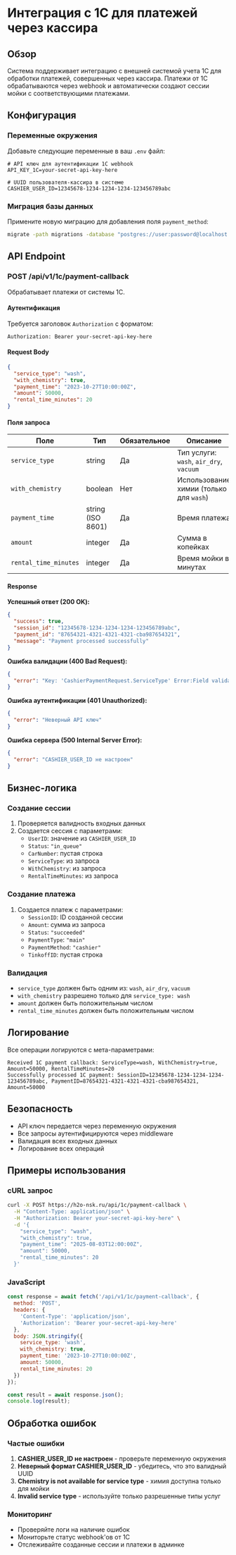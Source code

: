# Интеграция с 1C для платежей через кассира

## Обзор

Система поддерживает интеграцию с внешней системой учета 1C для обработки платежей, совершенных через кассира. Платежи от 1C обрабатываются через webhook и автоматически создают сессии мойки с соответствующими платежами.

## Конфигурация

### Переменные окружения

Добавьте следующие переменные в ваш `.env` файл:

```env
# API ключ для аутентификации 1C webhook
API_KEY_1C=your-secret-api-key-here

# UUID пользователя-кассира в системе
CASHIER_USER_ID=12345678-1234-1234-1234-123456789abc
```

### Миграция базы данных

Примените новую миграцию для добавления поля `payment_method`:

```bash
migrate -path migrations -database "postgres://user:password@localhost:5432/carwash?sslmode=disable" up
```

## API Endpoint

### POST /api/v1/1c/payment-callback

Обрабатывает платежи от системы 1C.

#### Аутентификация

Требуется заголовок `Authorization` с форматом:
```
Authorization: Bearer your-secret-api-key-here
```

#### Request Body

```json
{
  "service_type": "wash",
  "with_chemistry": true,
  "payment_time": "2023-10-27T10:00:00Z",
  "amount": 50000,
  "rental_time_minutes": 20
}
```

#### Поля запроса

| Поле | Тип | Обязательное | Описание |
|------|-----|--------------|----------|
| `service_type` | string | Да | Тип услуги: `wash`, `air_dry`, `vacuum` |
| `with_chemistry` | boolean | Нет | Использование химии (только для `wash`) |
| `payment_time` | string (ISO 8601) | Да | Время платежа |
| `amount` | integer | Да | Сумма в копейках |
| `rental_time_minutes` | integer | Да | Время мойки в минутах |

#### Response

**Успешный ответ (200 OK):**
```json
{
  "success": true,
  "session_id": "12345678-1234-1234-1234-123456789abc",
  "payment_id": "87654321-4321-4321-4321-cba987654321",
  "message": "Payment processed successfully"
}
```

**Ошибка валидации (400 Bad Request):**
```json
{
  "error": "Key: 'CashierPaymentRequest.ServiceType' Error:Field validation for 'ServiceType' failed on the 'oneof' tag"
}
```

**Ошибка аутентификации (401 Unauthorized):**
```json
{
  "error": "Неверный API ключ"
}
```

**Ошибка сервера (500 Internal Server Error):**
```json
{
  "error": "CASHIER_USER_ID не настроен"
}
```

## Бизнес-логика

### Создание сессии

1. Проверяется валидность входных данных
2. Создается сессия с параметрами:
   - `UserID`: значение из `CASHIER_USER_ID`
   - `Status`: `"in_queue"`
   - `CarNumber`: пустая строка
   - `ServiceType`: из запроса
   - `WithChemistry`: из запроса
   - `RentalTimeMinutes`: из запроса

### Создание платежа

1. Создается платеж с параметрами:
   - `SessionID`: ID созданной сессии
   - `Amount`: сумма из запроса
   - `Status`: `"succeeded"`
   - `PaymentType`: `"main"`
   - `PaymentMethod`: `"cashier"`
   - `TinkoffID`: пустая строка

### Валидация

- `service_type` должен быть одним из: `wash`, `air_dry`, `vacuum`
- `with_chemistry` разрешено только для `service_type: wash`
- `amount` должен быть положительным числом
- `rental_time_minutes` должен быть положительным числом

## Логирование

Все операции логируются с мета-параметрами:

```
Received 1C payment callback: ServiceType=wash, WithChemistry=true, Amount=50000, RentalTimeMinutes=20
Successfully processed 1C payment: SessionID=12345678-1234-1234-1234-123456789abc, PaymentID=87654321-4321-4321-4321-cba987654321, Amount=50000
```

## Безопасность

- API ключ передается через переменную окружения
- Все запросы аутентифицируются через middleware
- Валидация всех входных данных
- Логирование всех операций

## Примеры использования

### cURL запрос

```bash
curl -X POST https://h2o-nsk.ru/api/1c/payment-callback \
  -H "Content-Type: application/json" \
  -H "Authorization: Bearer your-secret-api-key-here" \
  -d '{
    "service_type": "wash",
    "with_chemistry": true,
    "payment_time": "2025-08-03T12:00:00Z",
    "amount": 50000,
    "rental_time_minutes": 20
  }'
```

### JavaScript

```javascript
const response = await fetch('/api/v1/1c/payment-callback', {
  method: 'POST',
  headers: {
    'Content-Type': 'application/json',
    'Authorization': 'Bearer your-secret-api-key-here'
  },
  body: JSON.stringify({
    service_type: 'wash',
    with_chemistry: true,
    payment_time: '2023-10-27T10:00:00Z',
    amount: 50000,
    rental_time_minutes: 20
  })
});

const result = await response.json();
console.log(result);
```

## Обработка ошибок

### Частые ошибки

1. **CASHIER_USER_ID не настроен** - проверьте переменную окружения
2. **Неверный формат CASHIER_USER_ID** - убедитесь, что это валидный UUID
3. **Chemistry is not available for service type** - химия доступна только для мойки
4. **Invalid service type** - используйте только разрешенные типы услуг

### Мониторинг

- Проверяйте логи на наличие ошибок
- Мониторьте статус webhook'ов от 1C
- Отслеживайте созданные сессии и платежи в админке 